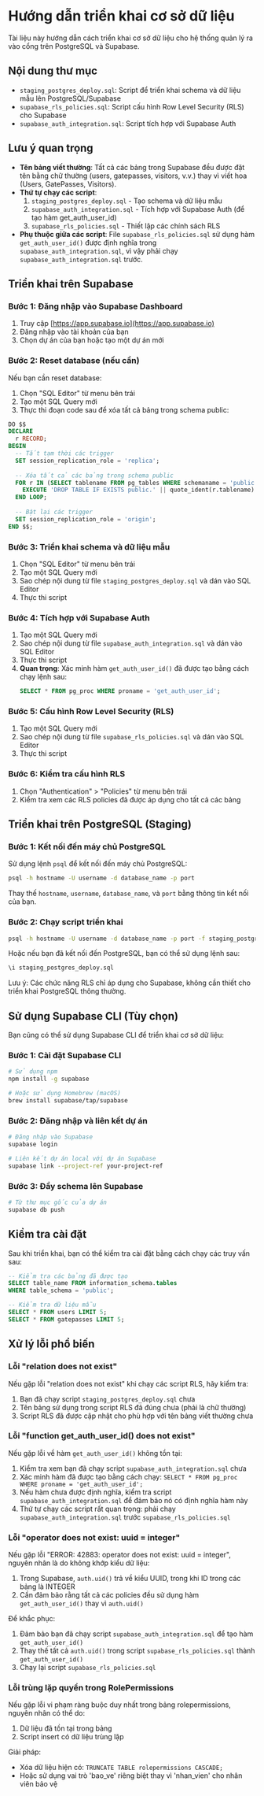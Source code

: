 # Hướng dẫn triển khai cơ sở dữ liệu

Tài liệu này hướng dẫn cách triển khai cơ sở dữ liệu cho hệ thống quản lý ra vào cổng trên PostgreSQL và Supabase.

## Nội dung thư mục

- `staging_postgres_deploy.sql`: Script để triển khai schema và dữ liệu mẫu lên PostgreSQL/Supabase
- `supabase_rls_policies.sql`: Script cấu hình Row Level Security (RLS) cho Supabase
- `supabase_auth_integration.sql`: Script tích hợp với Supabase Auth

## Lưu ý quan trọng

- **Tên bảng viết thường**: Tất cả các bảng trong Supabase đều được đặt tên bằng chữ thường (users, gatepasses, visitors, v.v.) thay vì viết hoa (Users, GatePasses, Visitors).
- **Thứ tự chạy các script**:
  1. `staging_postgres_deploy.sql` - Tạo schema và dữ liệu mẫu
  2. `supabase_auth_integration.sql` - Tích hợp với Supabase Auth (để tạo hàm get_auth_user_id)
  3. `supabase_rls_policies.sql` - Thiết lập các chính sách RLS
- **Phụ thuộc giữa các script**: File `supabase_rls_policies.sql` sử dụng hàm `get_auth_user_id()` được định nghĩa trong `supabase_auth_integration.sql`, vì vậy phải chạy `supabase_auth_integration.sql` trước.

## Triển khai trên Supabase

### Bước 1: Đăng nhập vào Supabase Dashboard

1. Truy cập [https://app.supabase.io](https://app.supabase.io)
2. Đăng nhập vào tài khoản của bạn
3. Chọn dự án của bạn hoặc tạo một dự án mới

### Bước 2: Reset database (nếu cần)

Nếu bạn cần reset database:

1. Chọn "SQL Editor" từ menu bên trái
2. Tạo một SQL Query mới
3. Thực thi đoạn code sau để xóa tất cả bảng trong schema public:

```sql
DO $$ 
DECLARE
  r RECORD;
BEGIN
  -- Tắt tạm thời các trigger
  SET session_replication_role = 'replica';
  
  -- Xóa tất cả các bảng trong schema public
  FOR r IN (SELECT tablename FROM pg_tables WHERE schemaname = 'public') LOOP
    EXECUTE 'DROP TABLE IF EXISTS public.' || quote_ident(r.tablename) || ' CASCADE';
  END LOOP;
  
  -- Bật lại các trigger
  SET session_replication_role = 'origin';
END $$;
```

### Bước 3: Triển khai schema và dữ liệu mẫu

1. Chọn "SQL Editor" từ menu bên trái
2. Tạo một SQL Query mới
3. Sao chép nội dung từ file `staging_postgres_deploy.sql` và dán vào SQL Editor
4. Thực thi script

### Bước 4: Tích hợp với Supabase Auth

1. Tạo một SQL Query mới
2. Sao chép nội dung từ file `supabase_auth_integration.sql` và dán vào SQL Editor
3. Thực thi script
4. **Quan trọng**: Xác minh hàm `get_auth_user_id()` đã được tạo bằng cách chạy lệnh sau:
   ```sql
   SELECT * FROM pg_proc WHERE proname = 'get_auth_user_id';
   ```

### Bước 5: Cấu hình Row Level Security (RLS)

1. Tạo một SQL Query mới
2. Sao chép nội dung từ file `supabase_rls_policies.sql` và dán vào SQL Editor
3. Thực thi script

### Bước 6: Kiểm tra cấu hình RLS

1. Chọn "Authentication" > "Policies" từ menu bên trái
2. Kiểm tra xem các RLS policies đã được áp dụng cho tất cả các bảng

## Triển khai trên PostgreSQL (Staging)

### Bước 1: Kết nối đến máy chủ PostgreSQL

Sử dụng lệnh `psql` để kết nối đến máy chủ PostgreSQL:

```bash
psql -h hostname -U username -d database_name -p port
```

Thay thế `hostname`, `username`, `database_name`, và `port` bằng thông tin kết nối của bạn.

### Bước 2: Chạy script triển khai

```bash
psql -h hostname -U username -d database_name -p port -f staging_postgres_deploy.sql
```

Hoặc nếu bạn đã kết nối đến PostgreSQL, bạn có thể sử dụng lệnh sau:

```sql
\i staging_postgres_deploy.sql
```

Lưu ý: Các chức năng RLS chỉ áp dụng cho Supabase, không cần thiết cho triển khai PostgreSQL thông thường.

## Sử dụng Supabase CLI (Tùy chọn)

Bạn cũng có thể sử dụng Supabase CLI để triển khai cơ sở dữ liệu:

### Bước 1: Cài đặt Supabase CLI

```bash
# Sử dụng npm
npm install -g supabase

# Hoặc sử dụng Homebrew (macOS)
brew install supabase/tap/supabase
```

### Bước 2: Đăng nhập và liên kết dự án

```bash
# Đăng nhập vào Supabase
supabase login

# Liên kết dự án local với dự án Supabase
supabase link --project-ref your-project-ref
```

### Bước 3: Đẩy schema lên Supabase

```bash
# Từ thư mục gốc của dự án
supabase db push
```

## Kiểm tra cài đặt

Sau khi triển khai, bạn có thể kiểm tra cài đặt bằng cách chạy các truy vấn sau:

```sql
-- Kiểm tra các bảng đã được tạo
SELECT table_name FROM information_schema.tables 
WHERE table_schema = 'public';

-- Kiểm tra dữ liệu mẫu
SELECT * FROM users LIMIT 5;
SELECT * FROM gatepasses LIMIT 5;
```

## Xử lý lỗi phổ biến

### Lỗi "relation does not exist"

Nếu gặp lỗi "relation does not exist" khi chạy các script RLS, hãy kiểm tra:
1. Bạn đã chạy script `staging_postgres_deploy.sql` chưa
2. Tên bảng sử dụng trong script RLS đã đúng chưa (phải là chữ thường)
3. Script RLS đã được cập nhật cho phù hợp với tên bảng viết thường chưa

### Lỗi "function get_auth_user_id() does not exist"

Nếu gặp lỗi về hàm `get_auth_user_id()` không tồn tại:
1. Kiểm tra xem bạn đã chạy script `supabase_auth_integration.sql` chưa
2. Xác minh hàm đã được tạo bằng cách chạy: `SELECT * FROM pg_proc WHERE proname = 'get_auth_user_id';`
3. Nếu hàm chưa được định nghĩa, kiểm tra script `supabase_auth_integration.sql` để đảm bảo nó có định nghĩa hàm này
4. Thứ tự chạy các script rất quan trọng: phải chạy `supabase_auth_integration.sql` trước `supabase_rls_policies.sql`

### Lỗi "operator does not exist: uuid = integer"

Nếu gặp lỗi "ERROR: 42883: operator does not exist: uuid = integer", nguyên nhân là do không khớp kiểu dữ liệu:
1. Trong Supabase, `auth.uid()` trả về kiểu UUID, trong khi ID trong các bảng là INTEGER
2. Cần đảm bảo rằng tất cả các policies đều sử dụng hàm `get_auth_user_id()` thay vì `auth.uid()`

Để khắc phục:
1. Đảm bảo bạn đã chạy script `supabase_auth_integration.sql` để tạo hàm `get_auth_user_id()`
2. Thay thế tất cả `auth.uid()` trong script `supabase_rls_policies.sql` thành `get_auth_user_id()`
3. Chạy lại script `supabase_rls_policies.sql`

### Lỗi trùng lặp quyền trong RolePermissions

Nếu gặp lỗi vi phạm ràng buộc duy nhất trong bảng rolepermissions, nguyên nhân có thể do:
1. Dữ liệu đã tồn tại trong bảng
2. Script insert có dữ liệu trùng lặp

Giải pháp:
- Xóa dữ liệu hiện có: `TRUNCATE TABLE rolepermissions CASCADE;`
- Hoặc sử dụng vai trò 'bao_ve' riêng biệt thay vì 'nhan_vien' cho nhân viên bảo vệ 